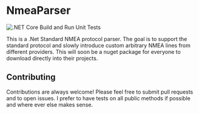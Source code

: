 # NmeaParser

![.NET Core Build and Run Unit Tests](https://github.com/DevsAnon/NmeaParser/workflows/.NET%20Core%20Build%20and%20Run%20Unit%20Tests/badge.svg?event=push)


This is a .Net Standard NMEA protocol parser. The goal is to support the standard protocol and slowly introduce custom arbitrary NMEA lines from different providers.
This will soon be a nuget package for everyone to download directly into their projects. 


## Contributing
Contributions are always welcome! Please feel free to submit pull requests and to open issues. I prefer to have tests on all public methods if possible and where ever else makes sense.
